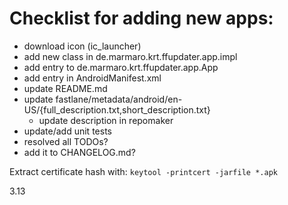 # Checklist for adding new apps:
- download icon (ic_launcher)
- add new class in de.marmaro.krt.ffupdater.app.impl
- add entry to de.marmaro.krt.ffupdater.app.App
- add entry in AndroidManifest.xml <queries>
- update README.md
- update fastlane/metadata/android/en-US/{full_description.txt,short_description.txt}
  - update description in repomaker
- update/add unit tests
- resolved all TODOs?
- add it to CHANGELOG.md?

Extract certificate hash with: `keytool -printcert -jarfile *.apk`

3.13


